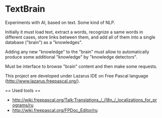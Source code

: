 TextBrain
=========

Experiments with AI, based on text. Some kind of NLP.

Initially it must load text, extract a words, recognize a same words in different cases, 
store links between them, and add all of them into a single database ("brain") as a "knowledges".

Adding any new "knowledge" to the "brain" must allow to automatically produce some additional
"knowledge" by "knowledge detectors".

Must be interface to browse "brain" content and then make some requests.


This project are developed under Lazarus IDE on Free Pascal language (http://www.lazarus.freepascal.org/).

== Used tools ==
* http://wiki.freepascal.org/Talk:Translations_/_i18n_/_localizations_for_programs/ru
* http://wiki.freepascal.org/FPDoc_Editor/ru
